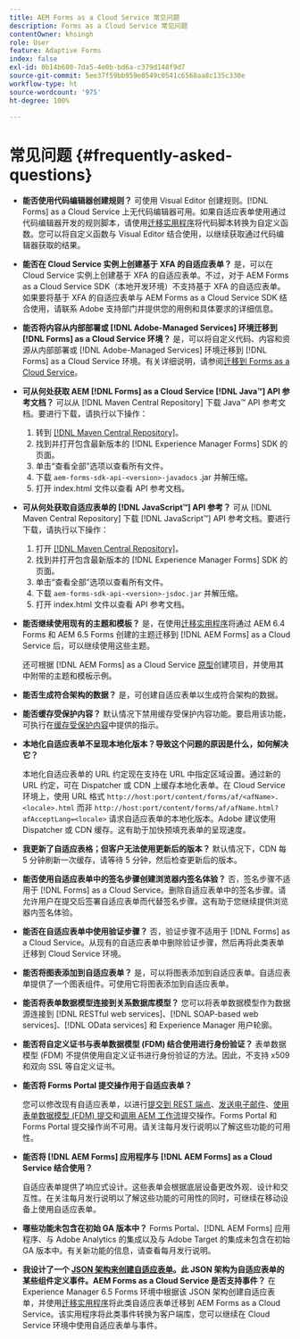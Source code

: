 ```yaml
---
title: AEM Forms as a Cloud Service 常见问题
description: Forms as a Cloud Service 常见问题
contentOwner: khsingh
role: User
feature: Adaptive Forms
index: false
exl-id: 0b14b680-7da5-4e0b-bd6a-c379d148f9d7
source-git-commit: 5ee37f59bb959e0549c0541c6568aa8c135c330e
workflow-type: ht
source-wordcount: '975'
ht-degree: 100%

---
```


# 常见问题 {#frequently-asked-questions}

* **能否使用代码编辑器创建规则？**
可使用 Visual Editor 创建规则。[!DNL Forms] as a Cloud Service 上无代码编辑器可用。如果自适应表单使用通过代码编辑器开发的规则脚本，请使用[迁移实用程序](migrate-to-forms-as-a-cloud-service.md)将代码脚本转换为自定义函数。您可以将自定义函数与 Visual Editor 结合使用，以继续获取通过代码编辑器获取的结果。

* **能否在 Cloud Service 实例上创建基于 XFA 的自适应表单？**
是，可以在 Cloud Service 实例上创建基于 XFA 的自适应表单。不过，对于 AEM Forms as a Cloud Service SDK（本地开发环境）不支持基于 XFA 的自适应表单。如果要将基于 XFA 的自适应表单与 AEM Forms as a Cloud Service SDK 结合使用，请联系 Adobe 支持部门并提供您的用例和具体要求的详细信息。

<!-- * **Can I use an XDP as a Document of Record (DoR) template? Is Forms Designer included in AEM Forms as a Cloud Service license?** 

  Yes, you can use an XDP as a Document of Record template on Cloud Service instances. However, support to use XDP as a Document of Record template is not available for AEM Forms as a Cloud Service SDK (Local development environment). -->

* **能否将内容从内部部署或 [!DNL Adobe-Managed Services] 环境迁移到 [!DNL Forms] as a Cloud Service 环境？**
是，可以将自定义代码、内容和资源从内部部署或 [!DNL Adobe-Managed Services] 环境迁移到 [!DNL Forms] as a Cloud Service 环境。有关详细说明，请参阅[迁移到 Forms as a Cloud Service](migrate-to-forms-as-a-cloud-service.md)。

<!-- You can use package manager or Experience Manager UI to [export and import Forms and related assets](import-export-forms-templates.md), use the migration utility to make your existing assets compatible with [!DNL Forms] as a Cloud Service, use the [Best Practices Analyzer](https://experienceleague.adobe.com/docs/experience-manager-cloud-service/moving/cloud-migration/best-practices-analyzer/overview-best-practices-analyzer.html?lang=en#best-practices-analyzer) tool to find the features and APIs that require changes and updated before migration, and use the [Content Transfer Tools](https://docs.adobe.com/content/help/en/experience-manager-cloud-service/moving/home.html) to move your custom code without refactoring it. -->

* **可从何处获取 AEM [!DNL Forms] as a Cloud Service [!DNL Java™] API 参考文档？**
可以从 [!DNL Maven Central Repository] 下载 Java™ API 参考文档。要进行下载，请执行以下操作：
   1. 转到 [[!DNL Maven Central Repository]](https://mvnrepository.com/artifact/com.adobe.aem/aem-forms-sdk-api)。
   1. 找到并打开包含最新版本的 [!DNL Experience Manager Forms] SDK 的页面。
   1. 单击“查看全部”选项以查看所有文件。
   1. 下载 `aem-forms-sdk-api-<version>-javadocs` .jar 并解压缩。
   1. 打开 index.html 文件以查看 API 参考文档。

* **可从何处获取自适应表单的 [!DNL JavaScript™] API 参考？**
可从 [!DNL  Maven Central Repository] 下载 [!DNL JavaScript™] API 参考文档。要进行下载，请执行以下操作：
   1. 打开 [[!DNL Maven Central Repository]](https://mvnrepository.com/artifact/com.adobe.aem/aem-forms-sdk-api)。
   1. 找到并打开包含最新版本的 [!DNL Experience Manager Forms] SDK 的页面。
   1. 单击“查看全部”选项以查看所有文件。
   1. 下载 `aem-forms-sdk-api-<version>-jsdoc.jar` 并解压缩。
   1. 打开 index.html 文件以查看 API 参考文档。

* **能否继续使用现有的主题和模板？**
是，在使用[迁移实用程序](migrate-to-forms-as-a-cloud-service.md)将通过 AEM 6.4 Forms 和 AEM 6.5 Forms 创建的主题迁移到 [!DNL AEM Forms] as a Cloud Service 后，可以继续使用这些主题。

  还可根据 [!DNL AEM Forms] as a Cloud Service [原型](setup-local-development-environment.md#forms-cloud-service-local-development-environment)创建项目，并使用其中附带的主题和模板示例。

* **能否生成符合架构的数据？**
是，可创建自适应表单以生成符合架构的数据。

<!-- * **Can I pass custom parameters to the prefill service?**
Custom parameters are planned for an upcoming release. -->

* **能否缓存受保护内容？**
默认情况下禁用缓存受保护内容功能。要启用该功能，可执行在[缓存受保护内容](https://experienceleague.adobe.com/docs/experience-manager-dispatcher/using/configuring/permissions-cache.html?lang=zh-hans)中提供的指示。

* **本地化自适应表单不呈现本地化版本？导致这个问题的原因是什么，如何解决它？**

  本地化自适应表单的 URL 约定现在支持在 URL 中指定区域设置。通过新的 URL 约定，可在 Dispatcher 或 CDN 上缓存本地化表单。在 Cloud Service 环境上，使用 URL 格式 `http://host:port/content/forms/af/<afName>.<locale>.html` 而非 `http://host:port/content/forms/af/afName.html?afAcceptLang=<locale>` 请求自适应表单的本地化版本。Adobe 建议使用 Dispatcher 或 CDN 缓存。这有助于加快预填充表单的呈现速度。

* **我更新了自适应表格；但客户无法使用更新后的版本？**
默认情况下，CDN 每 5 分钟刷新一次缓存，请等待 5 分钟，然后检查更新后的版本。

* **能否使用自适应表单中的签名步骤创建浏览器内签名体验？**
否，签名步骤不适用于 [!DNL Forms] as a Cloud Service。删除自适应表单中的签名步骤。请允许用户在提交后签署自适应表单而代替签名步骤。这有助于您继续提供浏览器内签名体验。

* **能否在自适应表单中使用验证步骤？**
否，验证步骤不适用于 [!DNL Forms] as a Cloud Service。从现有的自适应表单中删除验证步骤，然后再将此类表单迁移到 Cloud Service 环境。

* **能否将图表添加到自适应表单？**
是，可以将图表添加到自适应表单。自适应表单提供了一个图表组件。可使用它将图表添加到自适应表单。

* **能否将表单数据模型连接到关系数据库模型？**
您可以将表单数据模型作为数据源连接到 [!DNL RESTful web services]、[!DNL SOAP-based web services]、[!DNL OData services] 和 Experience Manager 用户轮廓。<!--Support to connect a Form Data Model with a relational database is not available.-->

* **能否将自定义证书与表单数据模型 (FDM) 结合使用进行身份验证？**
表单数据模型 (FDM) 不提供使用自定义证书进行身份验证的方法。因此，不支持 x509 和双向 SSL 等自定义证书。

* **能否将 Forms Portal 提交操作用于自适应表单？**

  您可以修改现有自适应表单，以进行[提交到 REST 端点](configuring-submit-actions.md#submit-to-rest-endpoint)、[发送电子邮件](configuring-submit-actions.md#send-email)、[使用表单数据模型 (FDM) 提交](configuring-submit-actions.md#submit-using-form-data-model)和[调用 AEM 工作流](configuring-submit-actions.md#invoke-an-aem-workflow)提交操作。Forms Portal 和 Forms Portal 提交操作尚不可用。请关注每月发行说明以了解这些功能的可用性。

* **能否将 [!DNL AEM Forms] 应用程序与 [!DNL AEM Forms] as a Cloud Service 结合使用？**

  自适应表单提供了响应式设计。这些表单会根据底层设备更改外观、设计和交互性。在关注每月发行说明以了解这些功能的可用性的同时，可继续在移动设备上使用自适应表单。

* **哪些功能未包含在初始 GA 版本中？**
Forms Portal、[!DNL AEM Forms] 应用程序、与 Adobe Analytics 的集成以及与 Adobe Target 的集成未包含在初始 GA 版本中。有关新功能的信息，请查看每月发行说明。

* **我设计了一个 [JSON 架构来创建自适应表单](adaptive-form-json-schema-form-model.md)。此 JSON 架构为自适应表单的某些组件定义事件。AEM Forms as a Cloud Service 是否支持事件？**
在 Experience Manager 6.5 Forms 环境中根据该 JSON 架构创建自适应表单，并使用[迁移实用程序](migrate-to-forms-as-a-cloud-service.md)将此类自适应表单迁移到 AEM Forms as a Cloud Service。该实用程序将此类事件转换为客户端库，您可以继续在 Cloud Service 环境中使用自适应表单与事件。

<!-- 

* **Is there any AEM Forms as a Cloud Service connector for Microsoft Power Automate?**

  Yes, Adobe provides an Adobe Experience Manager connector to access [Adobe Experience Manager Forms - Communication capabilities](https://experienceleague.adobe.com/docs/experience-manager-cloud-service/content/forms/using-communications/aem-forms-cloud-service-communications-introduction.html) through Microsoft Power Automate. You can create a PDF document that is based on a form design and XML form data or create PostScript (PS), Printer Command Language (PCL), Zebra Printing Language (ZPL) and other Printer Definition Language documents. 

  You can get started with Adobe Experience Manager easily with just a few steps:

  1. Generate the Service credentials: Use Adobe Experience Manager Developer Console to [generate](https://experienceleague.adobe.com/docs/experience-manager-learn/getting-started-with-aem-headless/authentication/service-credentials.html?#generate-service-credentials) the service credentials.  
  
  1. Setup your connection: Add your service credentials to the Adobe Experience Manager Connector. You can get crdential from service credential JSON and copy these credential details to your one-time connection setup:

    * AEM Server
    * Organization ID 
    * Client ID
    * Client Secret
    * Technical Account ID
    * Meta Scopes
    * Private Key - base64 encoded keys are accepted
    * Adobe IMS Host URL

    <br> 
    
    ![Use your Service Credential JSON for credential details](assets/forms-aem-pa-connector-connection.png)

    A sample Service Credential JSON file fields mapped to Adobe Experience Manager connector for Microsoft Power Automate.

    -->
